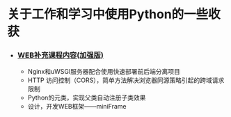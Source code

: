 # 关于工作和学习中使用Python的一些收获

- ### [WEB补充课程内容(加强版)](https://github.com/kerbalwzy/aboutPython/blob/master/work-miniFrame.md)

  - Nginx和uWSGI服务器配合使用快速部署前后端分离项目
  - HTTP 访问控制（CORS），简单方法解决浏览器同源策略引起的跨域请求限制
  - Python的元类，实现父类自动注册子类效果
  - 设计，开发WEB框架——miniFrame